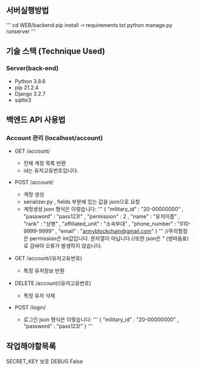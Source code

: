 ## 서버실행방법

'''
cd WEB/backend
pip install -r requirements.txt
python manage.py runserver
'''




## 기술 스택 (Technique Used) 

### Server(back-end)
 - Python   3.8.6 
 - pip      21.2.4
 - Django   3.2.7
 - sqlite3





## 백엔드 API 사용법

### Account 관리 (localhost/account)
 - GET /account/
    - 전체 계정 목록 반환
    - id는 유저고유번호입니다.
 
 - POST /account/
    - 계정 생성
    - serializer.py , fields 부분에 있는 값을 json으로 요청
    - 계정생성 json 형식은 이렇습니다:
        '''
        {
            "military_id" : "20-00000000" ,
            "password" : "pass123!" , 
            "permission" : 2 , 
            "name" : "유저이름" , 
            "rank" : "상병" , 
            "affiliated_unit" : "소속부대" , 
            "phone_number" : "010-9999-9999" , 
            "email" : "armyblockchain@gmail.com"
        }
        '''
        //주의할점은 permission은 int값입니다. 문자열이 아닙니다
        //또한 json은 " (쌍따옴표)로 감싸야 오류가 발생하지 않습니다.


- GET /account/(유저고유번호)
    - 특정 유저정보 반환
    
- DELETE /account/(유저고유번호)
    - 특정 유저 삭제
 
- POST /login/
    - 로그인 json 형식은 이렇습니다:
        '''
        {
            "military_id" : "20-00000000" ,
            "password" : "pass123!"
        }
        '''







## 작업해야할목록

SECRET_KEY 보호
DEBUG False